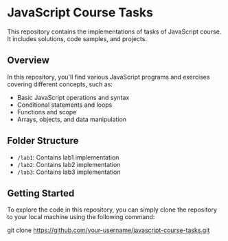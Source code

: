 # JavaScript Course Tasks

This repository contains the implementations of tasks of JavaScript course. It includes solutions, code samples, and projects.

## Overview

In this repository, you'll find various JavaScript programs and exercises covering different concepts, such as:

- Basic JavaScript operations and syntax
- Conditional statements and loops
- Functions and scope
- Arrays, objects, and data manipulation

## Folder Structure

- `/lab1`: Contains lab1 implementation
- `/lab2`: Contains lab2 implementation
- `/lab3`: Contains lab3 implementation

## Getting Started

To explore the code in this repository, you can simply clone the repository to your local machine using the following command:

git clone https://github.com/your-username/javascript-course-tasks.git
